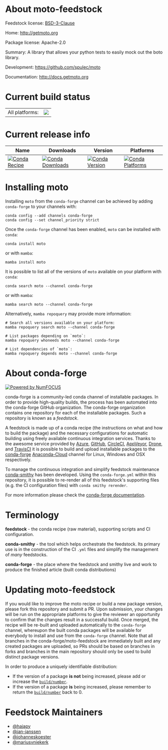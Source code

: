 About moto-feedstock
====================

Feedstock license: [BSD-3-Clause](https://github.com/conda-forge/moto-feedstock/blob/main/LICENSE.txt)

Home: http://getmoto.org

Package license: Apache-2.0

Summary: A library that allows your python tests to easily mock out the boto library.

Development: https://github.com/spulec/moto

Documentation: http://docs.getmoto.org

Current build status
====================


<table><tr><td>All platforms:</td>
    <td>
      <a href="https://dev.azure.com/conda-forge/feedstock-builds/_build/latest?definitionId=3997&branchName=main">
        <img src="https://dev.azure.com/conda-forge/feedstock-builds/_apis/build/status/moto-feedstock?branchName=main">
      </a>
    </td>
  </tr>
</table>

Current release info
====================

| Name | Downloads | Version | Platforms |
| --- | --- | --- | --- |
| [![Conda Recipe](https://img.shields.io/badge/recipe-moto-green.svg)](https://anaconda.org/conda-forge/moto) | [![Conda Downloads](https://img.shields.io/conda/dn/conda-forge/moto.svg)](https://anaconda.org/conda-forge/moto) | [![Conda Version](https://img.shields.io/conda/vn/conda-forge/moto.svg)](https://anaconda.org/conda-forge/moto) | [![Conda Platforms](https://img.shields.io/conda/pn/conda-forge/moto.svg)](https://anaconda.org/conda-forge/moto) |

Installing moto
===============

Installing `moto` from the `conda-forge` channel can be achieved by adding `conda-forge` to your channels with:

```
conda config --add channels conda-forge
conda config --set channel_priority strict
```

Once the `conda-forge` channel has been enabled, `moto` can be installed with `conda`:

```
conda install moto
```

or with `mamba`:

```
mamba install moto
```

It is possible to list all of the versions of `moto` available on your platform with `conda`:

```
conda search moto --channel conda-forge
```

or with `mamba`:

```
mamba search moto --channel conda-forge
```

Alternatively, `mamba repoquery` may provide more information:

```
# Search all versions available on your platform:
mamba repoquery search moto --channel conda-forge

# List packages depending on `moto`:
mamba repoquery whoneeds moto --channel conda-forge

# List dependencies of `moto`:
mamba repoquery depends moto --channel conda-forge
```


About conda-forge
=================

[![Powered by
NumFOCUS](https://img.shields.io/badge/powered%20by-NumFOCUS-orange.svg?style=flat&colorA=E1523D&colorB=007D8A)](https://numfocus.org)

conda-forge is a community-led conda channel of installable packages.
In order to provide high-quality builds, the process has been automated into the
conda-forge GitHub organization. The conda-forge organization contains one repository
for each of the installable packages. Such a repository is known as a *feedstock*.

A feedstock is made up of a conda recipe (the instructions on what and how to build
the package) and the necessary configurations for automatic building using freely
available continuous integration services. Thanks to the awesome service provided by
[Azure](https://azure.microsoft.com/en-us/services/devops/), [GitHub](https://github.com/),
[CircleCI](https://circleci.com/), [AppVeyor](https://www.appveyor.com/),
[Drone](https://cloud.drone.io/welcome), and [TravisCI](https://travis-ci.com/)
it is possible to build and upload installable packages to the
[conda-forge](https://anaconda.org/conda-forge) [Anaconda-Cloud](https://anaconda.org/)
channel for Linux, Windows and OSX respectively.

To manage the continuous integration and simplify feedstock maintenance
[conda-smithy](https://github.com/conda-forge/conda-smithy) has been developed.
Using the ``conda-forge.yml`` within this repository, it is possible to re-render all of
this feedstock's supporting files (e.g. the CI configuration files) with ``conda smithy rerender``.

For more information please check the [conda-forge documentation](https://conda-forge.org/docs/).

Terminology
===========

**feedstock** - the conda recipe (raw material), supporting scripts and CI configuration.

**conda-smithy** - the tool which helps orchestrate the feedstock.
                   Its primary use is in the construction of the CI ``.yml`` files
                   and simplify the management of *many* feedstocks.

**conda-forge** - the place where the feedstock and smithy live and work to
                  produce the finished article (built conda distributions)


Updating moto-feedstock
=======================

If you would like to improve the moto recipe or build a new
package version, please fork this repository and submit a PR. Upon submission,
your changes will be run on the appropriate platforms to give the reviewer an
opportunity to confirm that the changes result in a successful build. Once
merged, the recipe will be re-built and uploaded automatically to the
`conda-forge` channel, whereupon the built conda packages will be available for
everybody to install and use from the `conda-forge` channel.
Note that all branches in the conda-forge/moto-feedstock are
immediately built and any created packages are uploaded, so PRs should be based
on branches in forks and branches in the main repository should only be used to
build distinct package versions.

In order to produce a uniquely identifiable distribution:
 * If the version of a package **is not** being increased, please add or increase
   the [``build/number``](https://docs.conda.io/projects/conda-build/en/latest/resources/define-metadata.html#build-number-and-string).
 * If the version of a package **is** being increased, please remember to return
   the [``build/number``](https://docs.conda.io/projects/conda-build/en/latest/resources/define-metadata.html#build-number-and-string)
   back to 0.

Feedstock Maintainers
=====================

* [@hajapy](https://github.com/hajapy/)
* [@jan-janssen](https://github.com/jan-janssen/)
* [@johanneskoester](https://github.com/johanneskoester/)
* [@mariusvniekerk](https://github.com/mariusvniekerk/)

